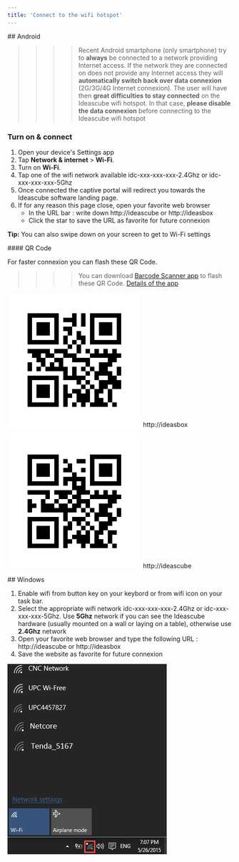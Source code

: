 ```yaml
---
title: 'Connect to the wifi hotspot'
---
```


## Android

> > > > Recent Android smartphone (only smartphone) try to **always** be connected to a network providing Internet access. If the network they are connected on does not provide any Internet access they will **automatically switch back over data connexion** (2G/3G/4G Internet connexion). The user will have then **great difficulties to stay connected** on the Ideascube wifi hotspot. In that case, **please disable the data connexion** before connecting to the Ideascube wifi hotspot

### Turn on & connect

1. Open your device's Settings app
2. Tap **Network & internet** > **Wi-Fi**.
3. Turn on **Wi-Fi**.
4. Tap one of the wifi network available idc-xxx-xxx-xxx-2.4Ghz or idc-xxx-xxx-xxx-5Ghz
5. Once connected the captive portal will redirect you towards the Ideascube software landing page.
6. If for any reason this page close, open your favorite web browser
   * In the URL bar : write down http://ideascube or http://ideasbox
   * Click the star to save the URL as favorite for future connexion

**Tip:** You can also swipe down on your screen to get to Wi-Fi settings

#### QR Code 

For faster connexion you can flash these QR Code. 

> > > > You can download [Barcode Scanner app](https://f-droid.org/repo/com.google.zxing.client.android_108.apk) to flash these QR Code. [Details of the app](https://f-droid.org/fr/packages/com.google.zxing.client.android/)

![](assets/ideasbox.png) http://ideasbox

![](assets/ideascube.png) http://ideascube

## Windows 

1. Enable wifi from button key on your keybord or from wifi icon on your task bar.
2. Select the appropriate wifi network idc-xxx-xxx-xxx-2.4Ghz or idc-xxx-xxx-xxx-5Ghz. Use **5Ghz** network if you can see the Ideascube hardware (usually mounted on a wall or laying on a table), otherwise use **2.4Ghz** network
3. Open your favorite web browser and type the following URL : http://ideascube or http://ideasbox
4. Save the website as favorite for future connexion

![](assets/wifi-list.png)